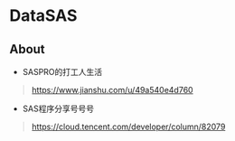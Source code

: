 # DataSAS

## About
* SASPRO的打工人生活
> https://www.jianshu.com/u/49a540e4d760

* SAS程序分享号号号
> https://cloud.tencent.com/developer/column/82079
